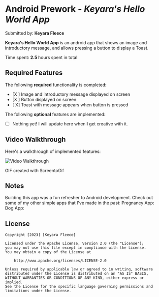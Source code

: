 # Android Prework - *Keyara's Hello World App*

Submitted by: **Keyara Fleece**

**Keyara's Hello World App** is an android app that shows an image and introductory message, and allows pressing a button to display a Toast. 

Time spent: **2.5** hours spent in total

## Required Features

The following **required** functionality is completed:

* [X ] Image and introductory message displayed on screen
* [X ] Button displayed on screen
* [ X] Toast with message appears when button is pressed 

The following **optional** features are implemented:

* [ ] Nothing yet! I will update here when I get creative with it.

## Video Walkthrough

Here's a walkthrough of implemented features:

<img src='https://i.imgur.com/wKwISYD.gif' title='Video Walkthrough' width='' alt='Video Walkthrough' />

<!-- Replace this with whatever GIF tool you used! -->
GIF created with ScreentoGif  
<!-- Recommended tools:
[Kap](https://getkap.co/) for macOS
[ScreenToGif](https://www.screentogif.com/) for Windows
[peek](https://github.com/phw/peek) for Linux. -->

## Notes

Building this app was a fun refresher to Android development. Check out some of my other simple apps that I've made in the past:
Pregnancy App:
Dog App:

## License

    Copyright [2023] [Keyara Fleece]

    Licensed under the Apache License, Version 2.0 (the "License");
    you may not use this file except in compliance with the License.
    You may obtain a copy of the License at

        http://www.apache.org/licenses/LICENSE-2.0

    Unless required by applicable law or agreed to in writing, software
    distributed under the License is distributed on an "AS IS" BASIS,
    WITHOUT WARRANTIES OR CONDITIONS OF ANY KIND, either express or implied.
    See the License for the specific language governing permissions and
    limitations under the License.
